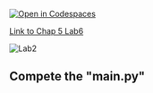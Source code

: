 [![Open in Codespaces](https://classroom.github.com/assets/launch-codespace-2972f46106e565e64193e422d61a12cf1da4916b45550586e14ef0a7c637dd04.svg)](https://classroom.github.com/open-in-codespaces?assignment_repo_id=15358420)

[Link to Chap 5 Lab6](https://docs.google.com/presentation/d/1r3h2R9JwK9HK_U2Ia-zncL0BSjHV6Giu6ugNJ6yZpgc/edit#slide=id.g16b5233a379_0_49)

![Lab2](https://nimbus-screenshots.s3.amazonaws.com/s/162e8b80d3c22abe4cb6e2596a9c3e54.png)

## Compete the "main.py"


